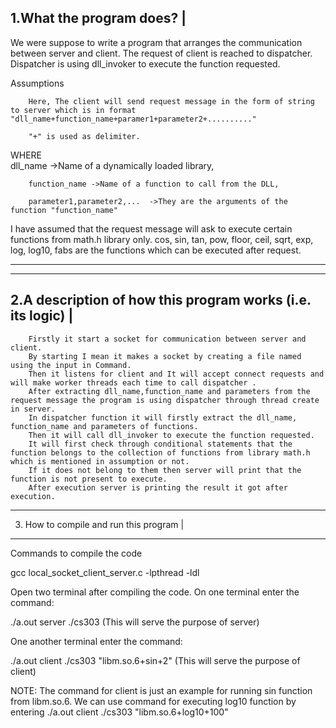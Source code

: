 1.What the program does?  |
--------------------------

We were suppose to write a program that arranges the communication between server and client.
The request of client is reached to dispatcher.
Dispatcher is using dll_invoker to execute the function requested.

Assumptions

        Here, The client will send request message in the form of string to server which is in format "dll_name+function_name+paramer1+parameter2+.........."

        "+" is used as delimiter.

WHERE   
        dll_name ->Name of a dynamically loaded library,

        function_name ->Name of a function to call from the DLL,

        parameter1,parameter2,...  ->They are the arguments of the function "function_name"

I have assumed that the request message will ask to execute certain functions from math.h library only.
cos, sin, tan, pow, floor, ceil, sqrt, exp, log, log10, fabs are the functions which can be executed after request.





-------------------------------------------------------------------------------------------------------------

------------------------------------------------------------
2.A description of how this program works (i.e. its logic)  |
-------------------------------------------------------------
        Firstly it start a socket for communication between server and client. 
        By starting I mean it makes a socket by creating a file named using the input in Command.
        Then it listens for client and It will accept connect requests and will make worker threads each time to call dispatcher .
        After extracting dll_name,function_name and parameters from the request message the program is using dispatcher through thread create in server.
        In dispatcher function it will firstly extract the dll_name, function_name and parameters of functions.
        Then it will call dll_invoker to execute the function requested.
        It will first check through conditional statements that the function belongs to the collection of functions from library math.h which is mentioned in assumption or not.
        If it does not belong to them then server will print that the function is not present to execute.
        After execution server is printing the result it got after execution.


 
--------------------------------------------------------------------------------------------------------
3. How to compile and run this program  |
----------------------------------------

Commands to compile the code

gcc local_socket_client_server.c -lpthread -ldl


Open two terminal after compiling the code.
On one terminal enter the command:  

./a.out server ./cs303  (This will serve the purpose of server)

One another terminal enter the command: 

./a.out client ./cs303 "libm.so.6+sin+2"        (This will serve the purpose of client)  

NOTE: The command for client is just an example for running sin function from libm.so.6. We can use command for executing log10 function by entering        ./a.out client ./cs303 "libm.so.6+log10+100" 



